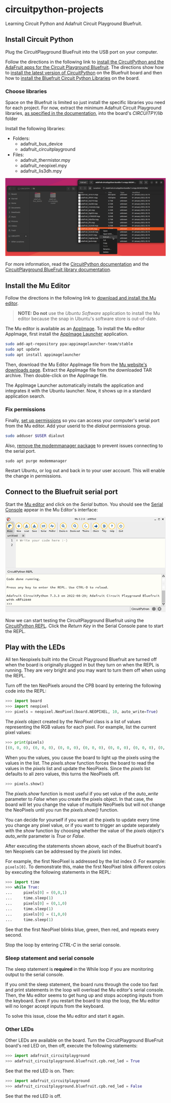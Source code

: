 # circuitpython-projects

Learning Circuit Python and Adafruit Circuit Playground Bluefruit.

## Install Circuit Python

Plug the CircuitPlayground BlueFruit into the USB port on your computer.

Follow the directions in the following link to [install the CircuitPython and the AdaFruit apps for the Circuit Playground Bluefruit](https://learn.adafruit.com/adafruit-circuit-playground-bluefruit). The directions show how to [install the latest version of CircuitPython](https://learn.adafruit.com/adafruit-circuit-playground-bluefruit/circuitpython) on the Bluefruit board and then how to [install the Bluefruit Circuit Python Libraries](https://learn.adafruit.com/adafruit-circuit-playground-bluefruit/circuit-playground-bluefruit-circuitpython-libraries) on the board. 

### Choose libraries

Space on the Bluefruit is limited so just install the specific libraries you need for each project. For now, extract the minimum Adafruit Circuit Playground libraries, [as specified in the documentation](https://docs.circuitpython.org/projects/circuitplayground/en/latest/#installation), into the board's *CIRCUITPY/lib* folder

Install the following libraries:

* Folders:
  * adafruit_bus_device
  * adafruit_circuitplayground
* Files:
  * adafruit_thermistor.mpy
  * adafruit_neopixel.mpy
  * adafruit_lis3dh.mpy

![](./Images/extract-libraries.png)

For more information, read the [CircuitPython documentation](https://docs.circuitpython.org/en/latest/README.html) and the [CircuitPlayground BlueFruit library documentation](https://docs.circuitpython.org/projects/circuitplayground/en/latest/).

## Install the Mu Editor

Follow the directions in the following link to [download and install the Mu editor](https://learn.adafruit.com/welcome-to-circuitpython/installing-mu-editor). 

> **NOTE:** **Do not** use the *Ubuntu Software* application to install the Mu editor because the snap in Ubuntu's software store is out-of-date.

The Mu editor is available as an [AppImage](https://itsfoss.com/use-appimage-linux/). To install the Mu editor AppImage, first install the [AppImage Launcher](https://github.com/TheAssassin/AppImageLauncher#appimagelauncher) application.

```bash
sudo add-apt-repository ppa:appimagelauncher-team/stable
sudo apt update
sudo apt install appimagelauncher
```

Then, download the Mu Editor AppImage file from the [Mu website's downloads page](https://codewith.mu/en/download). Extract the AppImage file from the downloaded TAR archive. Then double-click on the AppImage file.

The AppImage Launcher automatically installs the application and integrates it with the Ubuntu launcher. Now, it shows up in a standard application search.

### Fix permissions

Finally, [set up permissions](https://learn.adafruit.com/adafruit-circuit-playground-express/connecting-to-the-serial-console#setting-permissions-on-linux-3027345) so you can access your computer's serial port from the Mu editor. Add your userid to the *dialout* permissions group.

```bash
sudo adduser $USER dialout
```

Also, [remove the modemmanager package](https://learn.adafruit.com/adafruit-circuit-playground-express/connecting-to-the-serial-console#serial-console-issues-or-delays-on-linux-3105120)  to prevent issues connecting to the serial port.

```
sudo apt purge modemmanager
```

Restart Ubuntu, or log out and back in to your user account. This will enable the change in permissions.

## Connect to the Bluefruit serial port

Start the [Mu editor](https://codewith.mu/) and click on the *Serial* button. You should see the [Serial Console](https://learn.adafruit.com/adafruit-circuit-playground-express/connecting-to-the-serial-console) appear in the Mu Editor's interface:

![](./Images/MU-REPL.png)

Now we can start testing the CircuitPlayground Bluefruit using the [CircuitPython REPL](https://learn.adafruit.com/welcome-to-circuitpython/the-repl). Click the *Return Key* in the Serial Console pane to start the REPL.

## Play with the LEDs

All ten Neopixels built into the Circuit Playground Bluefruit are turned off when the board is originally plugged in but they turn on when the REPL is running. They are very bright and you may want to turn them off when using the REPL. 

Turn off the ten NeoPixels around the CPB board by entering the following code into the REPL:

```python
>>> import board
>>> import neopixel
>>> pixels = neopixel.NeoPixel(board.NEOPIXEL, 10, auto_write=True)
```

The *pixels* object created by the *NeoPixel* class is a list of values representing the RGB values for each pixel. For example, list the current pixel values:

```python
>>> print(pixels)
[(0, 0, 0), (0, 0, 0), (0, 0, 0), (0, 0, 0), (0, 0, 0), (0, 0, 0), (0, 0, 0), (0, 0, 0), (0, 0, 0), (0, 0, 0)]
```

When you  the values, you cause the board to light up the pixels using the values in the list. The *pixels.show* function forces the board to read the values in the *pixels* list and update the NeoPixels. Since the *pixels* list defaults to all zero values, this turns the NeoPixels off. 

```python
>>> pixels.show()
```

The *pixels.show* function is most useful if you set value of the *auto_write* parameter to *False* when you create the pixels object. In that case, the board will let you change the value of multiple NeoPixels but will not change the NeoPixels until you run the *pixels.show()* function. 

You can decide for yourself if you want all the pixels to update every time you change any pixel value, or if you want to trigger an update separately with the *show* function by choosing whether the value of the *pixels* object's *auto_write* parameter is *True* or *False*.

After executing the statements shown above, each of the Bluefruit board's ten Neopixels can be addressed by the *pixels* list index. 

For example, the first NeoPixel is addressed by the list index *0*. For example: `pixels[0]`. To demonstrate this, make the first NeoPixel blink different colors by executing the following statements in the REPL:

```python
>>> import time
>>> while True:
...     pixels[0] = (0,0,1)
...     time.sleep(1)
...     pixels[0] = (0,1,0)
...     time.sleep(1)
...     pixels[0] = (1,0,0)
...     time.sleep(1)
```

See that the first NeoPixel blinks blue, green, then red, and repeats every second.

Stop the loop by entering *CTRL-C* in the serial console.

### Sleep statement and serial console

The sleep statement is **required** in the While loop if you are monitoring output to the serial console. 

If you omit the sleep statement, the board runs through the code too fast and print statements in the loop will overload the Mu editor's serial console. Then, the Mu editor seems to get hung up and stops accepting inputs from the keyboard. Even if you restart the board to stop the loop, the Mu editor will no longer accept inputs from the keyboard. 

To solve this issue, close the Mu editor and start it again.

### Other LEDs

Other LEDs are available on the board. Turn the CircuitPlayground BlueFruit board's red LED on, then off, execute the following statements:

```python
>>> import adafruit_circuitplayground
>>> adafruit_circuitplayground.bluefruit.cpb.red_led = True
```

See that the red LED is on. Then:

```python
>>> import adafruit_circuitplayground
>>> adafruit_circuitplayground.bluefruit.cpb.red_led = False
```

See that the red LED is off.



